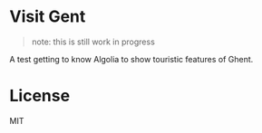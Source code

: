 # Visit Gent

> note: this is still work in progress

A test getting to know Algolia to show touristic features of Ghent.

# License

MIT
